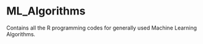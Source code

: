 # ML_Algorithms
Contains all the R programming codes for generally used Machine Learning Algorithms.
